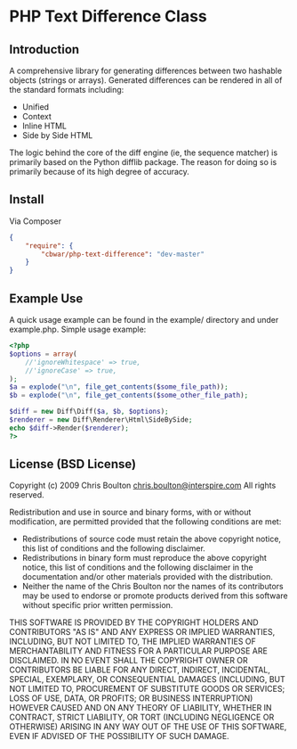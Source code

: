 # PHP Text Difference Class

## Introduction

A comprehensive library for generating differences between
two hashable objects (strings or arrays). Generated differences can be
rendered in all of the standard formats including:
 * Unified
 * Context
 * Inline HTML
 * Side by Side HTML

The logic behind the core of the diff engine (ie, the sequence matcher)
is primarily based on the Python difflib package. The reason for doing
so is primarily because of its high degree of accuracy.

## Install

Via Composer

``` json
{
    "require": {
        "cbwar/php-text-difference": "dev-master"
    }
}
```

## Example Use

A quick usage example can be found in the example/ directory and under
example.php. Simple usage example:


``` php
<?php
$options = array(
    //'ignoreWhitespace' => true,
    //'ignoreCase' => true,
);
$a = explode("\n", file_get_contents($some_file_path));
$b = explode("\n", file_get_contents($some_other_file_path);

$diff = new Diff\Diff($a, $b, $options);
$renderer = new Diff\Renderer\Html\SideBySide;
echo $diff->Render($renderer);
?>
```



## License (BSD License)

Copyright (c) 2009 Chris Boulton <chris.boulton@interspire.com>
All rights reserved.
 
Redistribution and use in source and binary forms, with or without 
modification, are permitted provided that the following conditions are met:

 - Redistributions of source code must retain the above copyright notice,
   this list of conditions and the following disclaimer.
 - Redistributions in binary form must reproduce the above copyright notice,
   this list of conditions and the following disclaimer in the documentation
   and/or other materials provided with the distribution.
 - Neither the name of the Chris Boulton nor the names of its contributors 
   may be used to endorse or promote products derived from this software 
   without specific prior written permission.

THIS SOFTWARE IS PROVIDED BY THE COPYRIGHT HOLDERS AND CONTRIBUTORS "AS IS" 
AND ANY EXPRESS OR IMPLIED WARRANTIES, INCLUDING, BUT NOT LIMITED TO, THE 
IMPLIED WARRANTIES OF MERCHANTABILITY AND FITNESS FOR A PARTICULAR PURPOSE 
ARE DISCLAIMED. IN NO EVENT SHALL THE COPYRIGHT OWNER OR CONTRIBUTORS BE 
LIABLE FOR ANY DIRECT, INDIRECT, INCIDENTAL, SPECIAL, EXEMPLARY, OR 
CONSEQUENTIAL DAMAGES (INCLUDING, BUT NOT LIMITED TO, PROCUREMENT OF 
SUBSTITUTE GOODS OR SERVICES; LOSS OF USE, DATA, OR PROFITS; OR BUSINESS 
INTERRUPTION) HOWEVER CAUSED AND ON ANY THEORY OF LIABILITY, WHETHER IN 
CONTRACT, STRICT LIABILITY, OR TORT (INCLUDING NEGLIGENCE OR OTHERWISE) 
ARISING IN ANY WAY OUT OF THE USE OF THIS SOFTWARE, EVEN IF ADVISED OF THE 
POSSIBILITY OF SUCH DAMAGE.